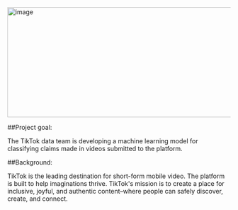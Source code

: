 <img width="1600" height="248" alt="image" src="https://github.com/user-attachments/assets/2834f1fd-9165-4b9b-a817-6842dd4e8546" />

##Project goal:

The TikTok data team is developing a machine learning model for classifying claims made in videos submitted to the platform.

##Background:

TikTok is the leading destination for short-form mobile video. The platform is built to help imaginations thrive. TikTok's mission is to create a place for inclusive, joyful, and authentic content–where people can safely discover, create, and connect.
